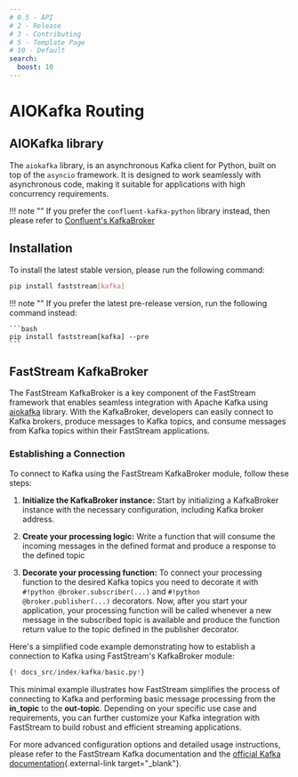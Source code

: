 ```yaml
---
# 0.5 - API
# 2 - Release
# 3 - Contributing
# 5 - Template Page
# 10 - Default
search:
  boost: 10
---
```


# AIOKafka Routing

## AIOKafka library

The `aiokafka` library, is an asynchronous Kafka client for Python, built on top of the `asyncio` framework. It is designed to work seamlessly with asynchronous code, making it suitable for applications with high concurrency requirements.

!!! note ""
    If you prefer the `confluent-kafka-python` library instead, then please refer to [Confluent's KafkaBroker](../confluent/index.md)

## Installation

To install the latest stable version, please run the following command:

```bash
pip install faststream[kafka]
```

!!! note ""
    If you prefer the latest pre-release version, run the following command instead:

    ```bash
    pip install faststream[kafka] --pre
    ```

## FastStream KafkaBroker

The FastStream KafkaBroker is a key component of the FastStream framework that enables seamless integration with Apache Kafka using [aiokafka](https://github.com/aio-libs/aiokafka) library. With the KafkaBroker, developers can easily connect to Kafka brokers, produce messages to Kafka topics, and consume messages from Kafka topics within their FastStream applications.

### Establishing a Connection

To connect to Kafka using the FastStream KafkaBroker module, follow these steps:

1. **Initialize the KafkaBroker instance:** Start by initializing a KafkaBroker instance with the necessary configuration, including Kafka broker address.

2. **Create your processing logic:** Write a function that will consume the incoming messages in the defined format and produce a response to the defined topic

3. **Decorate your processing function:** To connect your processing function to the desired Kafka topics you need to decorate it with `#!python @broker.subscriber(...)` and `#!python @broker.publisher(...)` decorators. Now, after you start your application, your processing function will be called whenever a new message in the subscribed topic is available and produce the function return value to the topic defined in the publisher decorator.

Here's a simplified code example demonstrating how to establish a connection to Kafka using FastStream's KafkaBroker module:

```python linenums="1"
{! docs_src/index/kafka/basic.py!}
```

This minimal example illustrates how FastStream simplifies the process of connecting to Kafka and performing basic message processing from the **in_topic** to the **out-topic**. Depending on your specific use case and requirements, you can further customize your Kafka integration with FastStream to build robust and efficient streaming applications.

For more advanced configuration options and detailed usage instructions, please refer to the FastStream Kafka documentation and the [official Kafka documentation](https://kafka.apache.org/){.external-link target="_blank"}.
